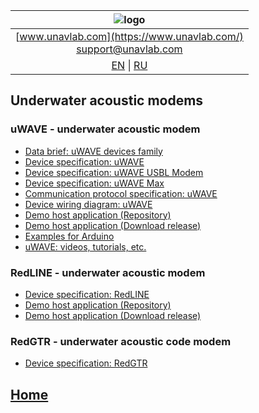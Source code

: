 | ![logo](https://ucnl.github.io/documentation/sm_logo.png) |
| :---: |
| [www.unavlab.com](https://www.unavlab.com/) <br/> [support@unavlab.com](mailto:support@unavlab.com) |
| [EN](underwater_acoustic_modems_en.md) \| [RU](underwater_acoustic_modems_ru.md) |

## Underwater acoustic modems
### uWAVE - underwater acoustic modem
* [Data brief: uWAVE devices family](/documentation/EN/uWAVE/uWAVE_Family_en.md)
* [Device specification: uWAVE](documentation/EN/uWAVE/uWAVE_Specification_en.md)
* [Device specification: uWAVE USBL Modem](documentation/EN/uWAVE/uWAVE_USBL_Modem_Specification_en.md)
* [Device specification: uWAVE Max](documentation/EN/uWAVE/uWAVE_Max_Specification_en.md)
* [Communication protocol specification: uWAVE](documentation/EN/uWAVE/uWAVE_Protocol_Specification_en.md)
* [Device wiring diagram: uWAVE](/Docs/EN/Modems/uWAVE/uWAVE_wiring_diagram_en.pdf)
* [Demo host application (Repository)](https://github.com/ucnl/uWAVE_Host)
* [Demo host application (Download release)](https://api.github.com/repos/ucnl/uWAVE_Host/zipball)
* [Examples for Arduino](https://github.com/ucnl/uWAVE_Arduino)
* [uWAVE: videos, tutorials, etc.](/documentation/EN/uWAVE/media)

### RedLINE -  underwater acoustic modem
* [Device specification: RedLINE](/Docs/EN/Modems/RedLINE/RedLINE_Specification_en.pdf)
* [Demo host application (Repository)](https://github.com/ucnl/RedLINE_Host)
* [Demo host application (Download release)](https://api.github.com/repos/ucnl/RedLINE_Host/zipball)

### RedGTR -  underwater acoustic code modem
* [Device specification: RedGTR](/Docs/EN/Modems/RedGTR/RedGTR_Specification_en.pdf)

## [Home](README.md)
